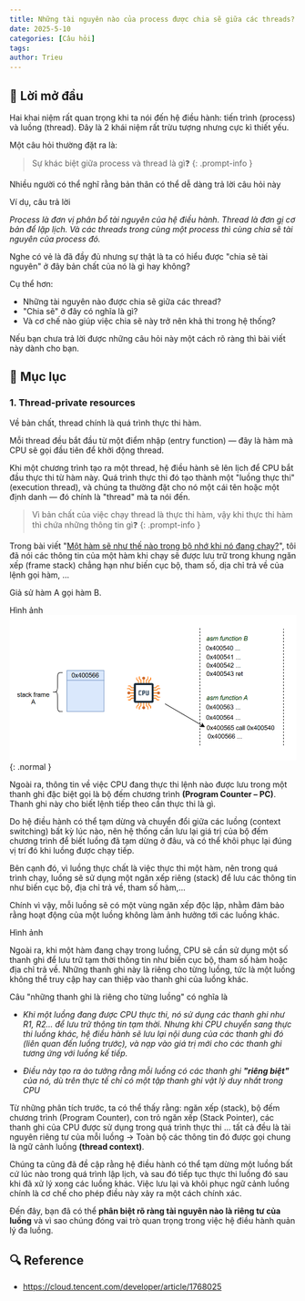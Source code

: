 ```yaml
---
title: Những tài nguyên nào của process được chia sẽ giữa các threads?
date: 2025-5-10
categories: [Câu hỏi]
tags: 
author: Trieu
---
```


## 🌱 Lời mở đầu
Hai khai niệm rất quan trọng khi ta nói đến hệ điều hành: tiến trình (process) và luồng (thread). Đây là 2 khái niệm rất trừu tượng nhưng cực kì thiết yếu. 

Một câu hỏi thường đặt ra là:
> Sự khác biệt giữa process và thread là gì❓
{: .prompt-info }

Nhiều người có thể nghĩ rằng bản thân có thể dễ dàng trả lời câu hỏi này

Ví dụ, câu trả lời

*Process là đơn vị phân bổ tài nguyên của hệ điều hành. Thread là đơn gị cơ bản để lặp lịch. Và các threads trong cùng một process thì cùng chia sẽ tài nguyên của process đó.*

Nghe có vẻ là đã đầy đủ nhưng sự thật là ta có hiểu được "chia sẽ tài nguyên" ở đây bản chất của nó là gì hay không?

Cụ thể hơn:
- Những tài nguyên nào được chia sẽ giữa các thread?
- "Chia sẽ" ở đây có nghĩa là gì?
- Và cơ chế nào giúp việc chia sẽ này trở nên khả thi trong hệ thống?

Nếu bạn chưa trả lời được những câu hỏi này một cách rõ ràng thì bài viết này dành cho bạn.

## 📂 Mục lục
### 1. Thread-private resources
Về bản chất, thread chính là quá trình thực thi hàm.

Mỗi thread đều bắt đầu từ một điểm nhập (entry function) — đây là hàm mà CPU sẽ gọi đầu tiên để khởi động thread.

Khi một chương trình tạo ra một thread, hệ điều hành sẽ lên lịch để CPU bắt đầu thực thi từ hàm này. Quá trình thực thi đó tạo thành một "luồng thực thi" (execution thread), và chúng ta thường đặt cho nó một cái tên hoặc một định danh — đó chính là "thread" mà ta nói đến.

> Vì bản chất của việc chạy thread là thực thi hàm, vậy khi thực thi hàm thì chứa những thông tin gì❓
{: .prompt-info }

Trong bài viết "[Một hàm sẽ như thế nào trong bộ nhớ khi nó đang chạy?](https://nguyen-dang-trieu.github.io/posts/function-in-memory/)", tôi đã nói các thông tin của một hàm khi chạy sẽ được lưu trữ trong khung ngăn xếp (frame stack) chẳng hạn như biến cục bộ, tham số, dịa chỉ trả về của lệnh gọi hàm, ... 

Giả sử hàm A gọi hàm B.

Hình ảnh
![](/assets/articles/2025/FunctionInMemory/8.png){: .normal }

Ngoài ra, thông tin về việc CPU đang thực thi lệnh nào được lưu trong một thanh ghi đặc biệt gọi là bộ đếm chương trình **(Program Counter – PC)**. Thanh ghi này cho biết lệnh tiếp theo cần thực thi là gì.

Do hệ điều hành có thể tạm dừng và chuyển đổi giữa các luồng (context switching) bất kỳ lúc nào, nên hệ thống cần lưu lại giá trị của bộ đếm chương trình để biết luồng đã tạm dừng ở đâu, và có thể khôi phục lại đúng vị trí đó khi luồng được chạy tiếp.

Bên cạnh đó, vì luồng thực chất là việc thực thi một hàm, nên trong quá trình chạy, luồng sẽ sử dụng một ngăn xếp riêng (stack) để lưu các thông tin như biến cục bộ, địa chỉ trả về, tham số hàm,…

Chính vì vậy, mỗi luồng sẽ có một vùng ngăn xếp độc lập, nhằm đảm bảo rằng hoạt động của một luồng không làm ảnh hưởng tới các luồng khác.

Hình ảnh

Ngoài ra, khi một hàm đang chạy trong luồng, CPU sẽ cần sử dụng một số thanh ghi để lưu trữ tạm thời thông tin như biến cục bộ, tham số hàm hoặc địa chỉ trả về. Những thanh ghi này là riêng cho từng luồng, tức là một luồng không thể truy cập hay can thiệp vào thanh ghi của luồng khác. 

Câu "những thanh ghi là riêng cho từng luồng" có nghĩa là

- *Khi một luồng đang được CPU thực thi, nó sử dụng các thanh ghi như R1, R2... để lưu trữ thông tin tạm thời. Nhưng khi CPU chuyển sang thực thi luồng khác, hệ điều hành sẽ lưu lại nội dung của các thanh ghi đó (liên quan đến luồng trước), và nạp vào giá trị mới cho các thanh ghi tương ứng với luồng kế tiếp.*

- *Điều này tạo ra ảo tưởng rằng mỗi luồng có các thanh ghi **"riêng biệt"** của nó, dù trên thực tế chỉ có một tập thanh ghi vật lý duy nhất trong CPU*

Từ những phân tích trước, ta có thể thấy rằng: ngăn xếp (stack), bộ đếm chương trình (Program Counter), con trỏ ngăn xếp (Stack Pointer), các thanh ghi của CPU được sử dụng trong quá trình thực thi … tất cả đều là tài nguyên riêng tư của mỗi luồng -> Toàn bộ các thông tin đó được gọi chung là ngữ cảnh luồng **(thread context)**.

Chúng ta cũng đã đề cập rằng hệ điều hành có thể tạm dừng một luồng bất cứ lúc nào trong quá trình lập lịch, và sau đó tiếp tục thực thi luồng đó sau khi đã xử lý xong các luồng khác. Việc lưu lại và khôi phục ngữ cảnh luồng chính là cơ chế cho phép điều này xảy ra một cách chính xác.

Đến đây, bạn đã có thể **phân biệt rõ ràng tài nguyên nào là riêng tư của luồng** và vì sao chúng đóng vai trò quan trọng trong việc hệ điều hành quản lý đa luồng.

## 🔍 Reference
- https://cloud.tencent.com/developer/article/1768025
